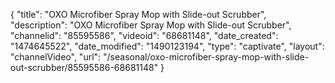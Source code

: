 {
    "title": "OXO Microfiber Spray Mop with Slide-out Scrubber",
    "description": "OXO Microfiber Spray Mop with Slide-out Scrubber",
    "channelid": "85595586",
    "videoid": "68681148",
    "date_created": "1474645522",
    "date_modified": "1490123194",
    "type": "captivate",
    "layout": "channelVideo",
    "url": "\/seasonal\/oxo-microfiber-spray-mop-with-slide-out-scrubber\/85595586-68681148"
}